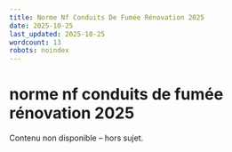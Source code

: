 ```yaml
---
title: Norme Nf Conduits De Fumée Rénovation 2025
date: 2025-10-25
last_updated: 2025-10-25
wordcount: 13
robots: noindex
---
```


# norme nf conduits de fumée rénovation 2025

Contenu non disponible – hors sujet.